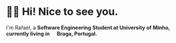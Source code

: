 # 👋🏻 Hi! Nice to see you.

<p>I'm Rafael, a <b>Software Engineering Student<b> at <b>University of Minho<b>, currently living in <img src="https://cdn-icons-png.flaticon.com/512/197/5372974.png" width="13"/> <b>Braga, Portugal<b>.</p>

<!--
**rafaellseara/rafaellseara** is a ✨ _special_ ✨ repository because its `README.md` (this file) appears on your GitHub profile.

Here are some ideas to get you started:

- 🔭 I’m currently working on ...
- 🌱 I’m currently learning ...
- 👯 I’m looking to collaborate on ...
- 🤔 I’m looking for help with ...
- 💬 Ask me about ...
- 📫 How to reach me: ...
- 😄 Pronouns: ...
- ⚡ Fun fact: ...
-->
